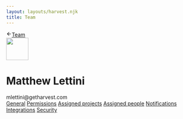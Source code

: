 ```yaml
---
layout: layouts/harvest.njk
title: Team
---
```


<main>
  <div class="flex align-items-start justify-space-between">
    <div>
      <a href="{{ '/team-analysis' | url }}" class="back-to mb-8">
        <svg xmlns="http://www.w3.org/2000/svg" width="15" height="15" viewBox="0 0 24 24" fill="none" stroke="currentColor" stroke-width="2" stroke-linecap="round" stroke-linejoin="round"><line x1="19" y1="12" x2="5" y2="12"></line><polyline points="12 19 5 12 12 5"></polyline></svg>Team
      </a>
      <div class="flex">
        <img src="https://matthewlettini.me/images/matthew-lettini-avatar.jpg" class="avatar" width="60" height="60">
        <div class="ml-8">
          <h1>Matthew Lettini</h1>
          mlettini@getharvest.com
        </div>
      </div>
    </div>
    <div class="flex">
    </div>
  </div>

  <div class="tabs mt-16 mb-16">
    <nav>
      <a href="#" class="is-selected">General</a>
      <a href="#">Permissions</a>
      <a href="#">Assigned projects</a>
      <a href="#">Assigned people</a>
      <a href="#">Notifications</a>
      <a href="#">Integrations</a>
      <a href="#">Security</a>
    </nav>
  </div>

</main>

